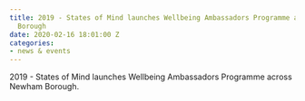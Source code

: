 ```yaml
---
title: 2019 - States of Mind launches Wellbeing Ambassadors Programme across Newham
  Borough
date: 2020-02-16 18:01:00 Z
categories:
- news & events
---
```


2019 - States of Mind launches Wellbeing Ambassadors Programme across Newham Borough.